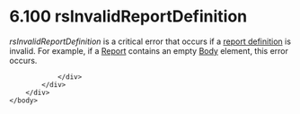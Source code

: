 <html dir="LTR" xmlns:mshelp="http://msdn.microsoft.com/mshelp" xmlns:ddue="http://ddue.schemas.microsoft.com/authoring/2003/5" xmlns:xlink="http://www.w3.org/1999/xlink" xmlns:tool="http://www.microsoft.com/tooltip">
    <head>
        <meta http-equiv="Content-Type" content="text/html; CHARSET=utf-8"></meta>
        <meta name="save" content="history"></meta>
        <title>6.100 rsInvalidReportDefinition</title>
        <xml>
            <mshelp:toctitle title="6.100 rsInvalidReportDefinition"></mshelp:toctitle>
            <mshelp:rltitle title="[MS-RDL]: rsInvalidReportDefinition"></mshelp:rltitle>
            <mshelp:keyword index="A" term="26396336-e869-4b1b-8a67-8c8f4df0c84b"></mshelp:keyword>
            <mshelp:attr name="DCSext.ContentType" value="open specification"></mshelp:attr>
            <mshelp:attr name="AssetID" value="26396336-e869-4b1b-8a67-8c8f4df0c84b"></mshelp:attr>
            <mshelp:attr name="TopicType" value="kbRef"></mshelp:attr>
            <mshelp:attr name="DCSext.Title" value="[MS-RDL]: rsInvalidReportDefinition" />
        </xml>
    </head>
    <body>
        <div id="header">
            <h1 class="heading">6.100 rsInvalidReportDefinition</h1>
        </div>
        <div id="mainSection">
            <div id="mainBody">
                <div id="allHistory" class="saveHistory"></div>
                <div id="sectionSection0" class="section" name="collapseableSection">
                    

<p><i>rsInvalidReportDefinition</i> is a critical error that
occurs if a <a href="b2482b3f-74ab-4ca8-a9e5-c07955011743.htm#gt_acfed2ba-3a4e-43a9-a076-cd1429dd294a">report
definition</a> is invalid. For example, if a <a href="6bbaafec-020b-406c-b4e7-5e4318b616cb.htm">Report</a> contains an empty <a href="6bf4e125-fdfd-4d04-88aa-c4395ba8a252.htm">Body</a> element, this error
occurs.</p>


                </div>
            </div>
        </div>
    </body>
</html>